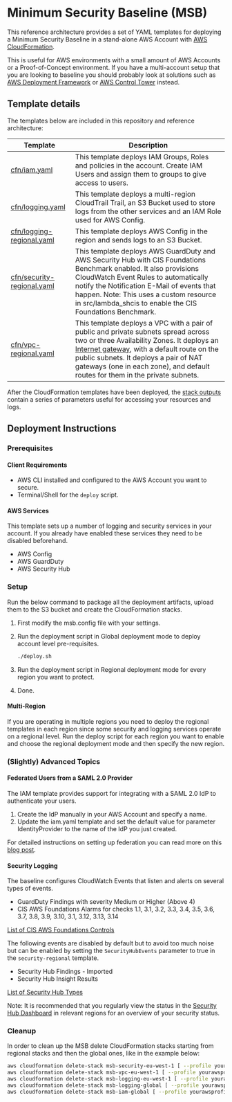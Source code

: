 # Minimum Security Baseline (MSB)

This reference architecture provides a set of YAML templates for deploying a Minimum Security Baseline in a stand-alone AWS Account with [AWS CloudFormation](https://aws.amazon.com/cloudformation/).

This is useful for AWS environments with a small amount of AWS Accounts or a Proof-of-Concept environment.
If you have a multi-account setup that you are looking to baseline you should probably look at solutions such as [AWS Deployment Framework](https://github.com/awslabs/aws-deployment-framework) or [AWS Control Tower](https://aws.amazon.com/controltower/) instead.

## Template details

The templates below are included in this repository and reference architecture:

| Template | Description |
| --- | --- |
| [cfn/iam.yaml](cfn/iam.yaml) | This template deploys IAM Groups, Roles and policies in the account. Create IAM Users and assign them to groups to give access to users. |
| [cfn/logging.yaml](cfn/logging.yaml) | This template deploys a multi-region CloudTrail Trail, an S3 Bucket used to store logs from the other services and an IAM Role used for AWS Config. |
| [cfn/logging-regional.yaml](cfn/logging-regional.yaml) | This template deploys AWS Config in the region and sends logs to an S3 Bucket. |
| [cfn/security-regional.yaml](cfn/security-regional.yaml) | This template deploys AWS GuardDuty and AWS Security Hub with CIS Foundations Benchmark enabled. It also provisions CloudWatch Event Rules to automatically notify the Notification E-Mail of events that happen. Note: This uses a custom resource in src/lambda_shcis to enable the CIS Foundations Benchmark. |
| [cfn/vpc-regional.yaml](cfn/vpc-regional.yaml) | This template deploys a VPC with a pair of public and private subnets spread across two or three Availability Zones. It deploys an [Internet gateway](http://docs.aws.amazon.com/AmazonVPC/latest/UserGuide/VPC_Internet_Gateway.html), with a default route on the public subnets. It deploys a pair of NAT gateways (one in each zone), and default routes for them in the private subnets. |

After the CloudFormation templates have been deployed, the [stack outputs](http://docs.aws.amazon.com/AWSCloudFormation/latest/UserGuide/outputs-section-structure.html) contain a series of parameters useful for accessing your resources and logs.

## Deployment Instructions

### Prerequisites

#### Client Requirements

- AWS CLI installed and configured to the AWS Account you want to secure.
- Terminal/Shell for the `deploy` script.

#### AWS Services

This template sets up a number of logging and security services in your account. If you already have enabled these services they need to be disabled beforehand.

- AWS Config
- AWS GuardDuty
- AWS Security Hub

### Setup

Run the below command to package all the deployment artifacts, upload them to the S3 bucket and create the CloudFormation stacks.

1. First modify the msb.config file with your settings.
2. Run the deployment script in Global deployment mode to deploy account level pre-requisites.

    ```sh
    ./deploy.sh
    ```

3. Run the deployment script in Regional deployment mode for every region you want to protect.
4. Done.

#### Multi-Region

If you are operating in multiple regions you need to deploy the regional templates in each region since some security and logging services operate on a regional level.
Run the deploy script for each region you want to enable and choose the regional deployment mode and then specify the new region.

### (Slightly) Advanced Topics

#### Federated Users from a SAML 2.0 Provider

The IAM template provides support for integrating with a SAML 2.0 IdP to authenticate your users.

1. Create the IdP manually in your AWS Account and specify a name.
2. Update the iam.yaml template and set the default value for parameter IdentityProvider to the name of the IdP you just created.

For detailed instructions on setting up federation you can read more on this [blog post](https://aws.amazon.com/blogs/security/aws-federated-authentication-with-active-directory-federation-services-ad-fs/).

#### Security Logging

The baseline configures CloudWatch Events that listen and alerts on several types of events.

- GuardDuty Findings with severity Medium or Higher (Above 4)
- CIS AWS Foundations Alarms for checks 1.1, 3.1, 3.2, 3.3, 3.4, 3.5, 3.6, 3.7, 3.8, 3.9, 3.10, 3.1, 3.12, 3.13, 3.14

[List of CIS AWS Foundations Controls](https://docs.aws.amazon.com/securityhub/latest/userguide/securityhub-cis-controls.html)

The following events are disabled by default but to avoid too much noise but can be enabled by setting the `SecurityHubEvents` parameter to true in the `security-regional` template.

- Security Hub Findings - Imported
- Security Hub Insight Results

[List of Security Hub Types](https://docs.aws.amazon.com/securityhub/latest/userguide/securityhub-cloudwatch-events.html#securityhub-cwe-integration-types)

Note: It is recommended that you regularly view the status in the [Security Hub Dashboard](console.aws.amazon.com/securityhub/home) in relevant regions for an overview of your security status.

### Cleanup

In order to clean up the MSB delete CloudFormation stacks starting from regional stacks and then the global ones, like in the example below:

```sh
aws cloudformation delete-stack msb-security-eu-west-1 [ --profile yourawsprofile ]
aws cloudformation delete-stack msb-vpc-eu-west-1 [ --profile yourawsprofile ]
aws cloudformation delete-stack msb-logging-eu-west-1 [ --profile yourawsprofile ]
aws cloudformation delete-stack msb-logging-global [ --profile yourawsprofile ]
aws cloudformation delete-stack msb-iam-global [ --profile yourawsprofile ]
```
